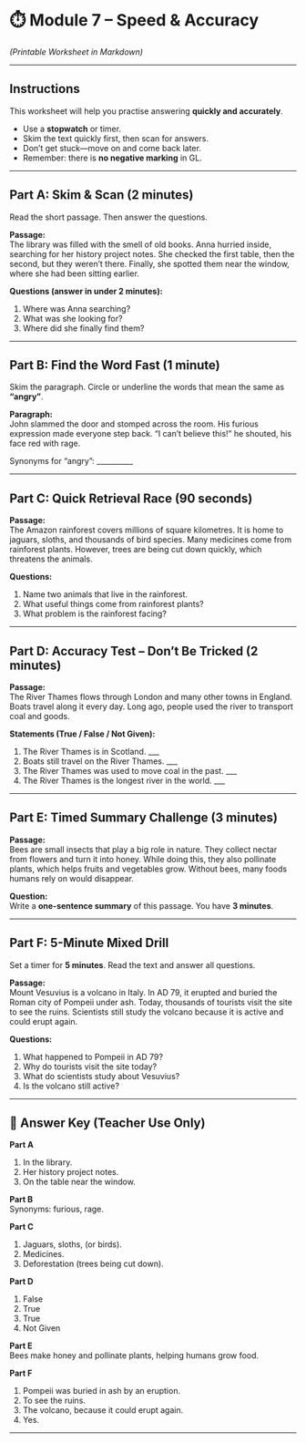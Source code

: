 # ⏱️ Module 7 – Speed & Accuracy  
*(Printable Worksheet in Markdown)*

---

## Instructions  
This worksheet will help you practise answering **quickly and accurately**.  
- Use a **stopwatch** or timer.  
- Skim the text quickly first, then scan for answers.  
- Don’t get stuck—move on and come back later.  
- Remember: there is **no negative marking** in GL.  

---

## Part A: Skim & Scan (2 minutes)  
Read the short passage. Then answer the questions.  

**Passage:**  
The library was filled with the smell of old books. Anna hurried inside, searching for her history project notes. She checked the first table, then the second, but they weren’t there. Finally, she spotted them near the window, where she had been sitting earlier.  

**Questions (answer in under 2 minutes):**  
1. Where was Anna searching?  
2. What was she looking for?  
3. Where did she finally find them?  

---

## Part B: Find the Word Fast (1 minute)  
Skim the paragraph. Circle or underline the words that mean the same as **“angry”**.  

**Paragraph:**  
John slammed the door and stomped across the room. His furious expression made everyone step back. “I can’t believe this!” he shouted, his face red with rage.  

Synonyms for “angry”: __________  

---

## Part C: Quick Retrieval Race (90 seconds)  
**Passage:**  
The Amazon rainforest covers millions of square kilometres. It is home to jaguars, sloths, and thousands of bird species. Many medicines come from rainforest plants. However, trees are being cut down quickly, which threatens the animals.  

**Questions:**  
1. Name two animals that live in the rainforest.  
2. What useful things come from rainforest plants?  
3. What problem is the rainforest facing?  

---

## Part D: Accuracy Test – Don’t Be Tricked (2 minutes)  
**Passage:**  
The River Thames flows through London and many other towns in England. Boats travel along it every day. Long ago, people used the river to transport coal and goods.  

**Statements (True / False / Not Given):**  
1. The River Thames is in Scotland. ___  
2. Boats still travel on the River Thames. ___  
3. The River Thames was used to move coal in the past. ___  
4. The River Thames is the longest river in the world. ___  

---

## Part E: Timed Summary Challenge (3 minutes)  
**Passage:**  
Bees are small insects that play a big role in nature. They collect nectar from flowers and turn it into honey. While doing this, they also pollinate plants, which helps fruits and vegetables grow. Without bees, many foods humans rely on would disappear.  

**Question:**  
Write a **one-sentence summary** of this passage. You have **3 minutes**.  

---

## Part F: 5-Minute Mixed Drill  
Set a timer for **5 minutes**. Read the text and answer all questions.  

**Passage:**  
Mount Vesuvius is a volcano in Italy. In AD 79, it erupted and buried the Roman city of Pompeii under ash. Today, thousands of tourists visit the site to see the ruins. Scientists still study the volcano because it is active and could erupt again.  

**Questions:**  
1. What happened to Pompeii in AD 79?  
2. Why do tourists visit the site today?  
3. What do scientists study about Vesuvius?  
4. Is the volcano still active?  

---

## 📝 Answer Key (Teacher Use Only)

**Part A**  
1. In the library.  
2. Her history project notes.  
3. On the table near the window.  

**Part B**  
Synonyms: furious, rage.  

**Part C**  
1. Jaguars, sloths, (or birds).  
2. Medicines.  
3. Deforestation (trees being cut down).  

**Part D**  
1. False  
2. True  
3. True  
4. Not Given  

**Part E**  
Bees make honey and pollinate plants, helping humans grow food.  

**Part F**  
1. Pompeii was buried in ash by an eruption.  
2. To see the ruins.  
3. The volcano, because it could erupt again.  
4. Yes.  

---

